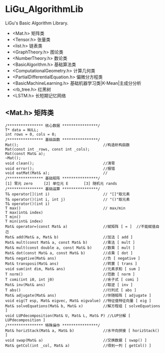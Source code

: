 # LiGu_AlgorithmLib
LiGu's Basic Algorithm Library.  
* <Mat.h>                   矩阵类  
* <Tensor.h>                张量类  
* <list.h>                  链表类  
* <GraphTheory.h>           图论类
* <NumberTheory.h>          数论类
* <BasicAlgorithm.h>        基础算法类
* <ComputationalGeometry.h> 计算几何类
* <PartialDifferentialEquation.h>   偏微分方程类
* <BasicMachineLearning.h>  基础机器学习类|K-Mean|主成分分析
* <rb_tree.h>               红黑树
* <LSTM.h>                  长短期记忆网络

## <Mat.h> 矩阵类  
```
/**************** 核心数据 ****************/
T* data = NULL;
int rows = 0, cols = 0;
/**************** 基础函数 ****************/
Mat();                                      //构造析构函数  
Mat(const int _rows, const int _cols);  
Mat(const Mat& a);  
~Mat();
void clean();                               //清零  
void error();                               //报错  
void eatMat(Mat& a);                        //
/**************** 基础矩阵 ****************/  
[1] 零元 zero		[2] 单位元 E		[3] 随机元 rands  
/**************** 基础运算 ****************/  
T& operator[](int i)                        // "[]"取元素  
T& operator()(int i, int j)                 // "()"取元素  
T& operator()(int i) 
T max()                                     // max/min 
T max(int& index) 
T min()  
T min(int& index)  
Mat& operator=(const Mat& a)                //赋矩阵 [ = ]  //不能赋值自己
Mat& add(Mat& a, Mat& b)                    //加法 [ add ]
Mat& mult(const Mat& a, const Mat& b)       //乘法 [ mult ]
Mat& mult(const double a, const Mat& b)     //数乘 [ mult ]
Mat& dot(const Mat& a, const Mat& b)        //点乘 [ dot ]
Mat& negative(Mat& ans)                     //负 [ negative ]
Mat& transposi(Mat& ans)                    //转置 [ trans ]
void sum(int dim, Mat& ans)                 //元素求和 [ sum ]
T norm()                                    //范数 [ norm ]
T comi(int i0, int j0)                      //余子式 [ comi ]
Mat& inv(Mat& ans)                          //取逆 [ inv ]
T abs()                                     //行列式 [ abs ]
Mat& adjugate(Mat& ans)                     //伴随矩阵 [ adjugate ]
void eig(T esp, Mat& eigvec, Mat& eigvalue) //特征值特征向量 [ eig ]
Mat& solveEquations(Mat& b, Mat& x)         //解方程组 [ solveEquations ]
void LUPdecomposition(Mat& U, Mat& L, Mat& P) //LUP分解 [ LUPdecomposition ]
/**************** 特殊操作 ****************/  
Mat& horizStack(Mat& a, Mat& b)             //水平向拼接 [ horizStack() ]
void swap(Mat& a)                           //交换数据 [ swap() ]
Mat& getCol(int _col, Mat& a)               //得到一列 [ getCol() ]
```